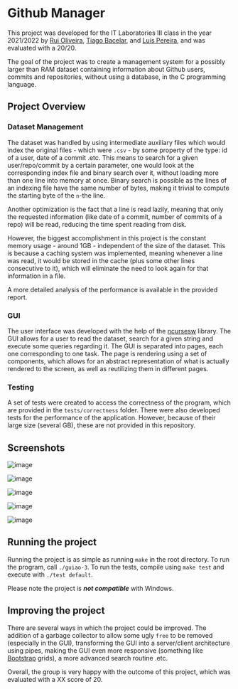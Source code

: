 # Github Manager

This project was developed for the IT Laboratories III class in the year 2021/2022 by [Rui Oliveira](https://github.com/ruioliveira02), [Tiago Bacelar](https://github.com/tiago-bacelar), and [Luís Pereira](https://github.com/lumafepe), and was evaluated with a 20/20.

The goal of the project was to create a management system for a possibly larger than RAM dataset containing information about Github users, commits and repositories, without using a database, in the C programming language.

## Project Overview

### Dataset Management

The dataset was handled by using intermediate auxiliary files which would index the original files - which were ```.csv``` - by some property of the type: id of a user, date of a commit .etc. This means to search for a given user/repo/commit by a certain parameter, one would look at the corresponding index file and binary search over it, without loading more than one line into memory at once. Binary search is possible as the lines of an indexing file have the same number of bytes, making it trivial to compute the starting byte of the  ```n```-the line.

Another optimization is the fact that a line is read lazily, meaning that only the requested information (like date of a commit, number of commits of a repo) will be read, reducing the time spent reading from disk. 

However, the biggest accomplishment in this project is the constant memory usage - around 1GB - independent of the size of the dataset. This is because a caching system was implemented, meaning whenever a line was read, it would be stored in the cache (plus some other lines consecutive to it), which will eliminate the need to look again for that information in a file.

A more detailed analysis of the performance is available in the provided report.

### GUI

The user interface was developed with the help of the [ncursesw](https://pt.wikipedia.org/wiki/Ncurses) library. The GUI allows for a user to read the dataset, search for a given string and execute some queries regarding it. The GUI is separated into pages, each one corresponding to one task. The page is rendering using a set of components, which allows for an abstract representation of what is actually rendered to the screen, as well as reutilizing them in different pages.

### Testing

A set of tests were created to access the correctness of the program, which are provided in the ```tests/correctness``` folder. There were also developed tests for the performance of the application. However, because of their large size (several GB), these are not provided in this repository.

## Screenshots

![image](https://user-images.githubusercontent.com/70754369/153381510-5c823b78-3442-4d2e-91b8-b19c33629394.png)

![image](https://user-images.githubusercontent.com/70754369/153381682-9488ea1f-f1d4-4360-9cbe-06dfece7e91a.png)

![image](https://user-images.githubusercontent.com/70754369/153381855-2470c79b-61e9-4a15-a241-058cbbf8eea4.png)

![image](https://user-images.githubusercontent.com/70754369/153382046-ae3e4bab-4f24-479e-b296-350280f5d48a.png)

![image](https://user-images.githubusercontent.com/70754369/153382202-2dcf2cd7-a5c6-44bd-9cd5-f6f29d5eaf3a.png)


## Running the project

Running the project is as simple as running ```make``` in the root directory. To run the program, call ```./guiao-3```. To run the tests, compile using ```make test``` and execute with ```./test default```.

Please note the project is ***not compatible*** with Windows.

## Improving the project

There are several ways in which the project could be improved. The addition of a garbage collector to allow some ugly ```free``` to be removed (especially in the GUI), transforming the GUI into a server/client architecture using pipes, making the GUI even more responsive (something like [Bootstrap](https://getbootstrap.com/) grids), a more advanced search routine .etc.

Overall, the group is very happy with the outcome of this project, which was evaluated with a XX score of 20.
